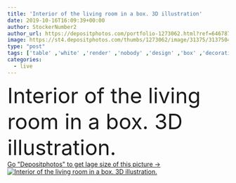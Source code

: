 ```yaml
---
title: 'Interior of the living room in a box. 3D illustration'
date: 2019-10-16T16:09:39+00:00
author: StockerNumber2
author_url: https://depositphotos.com/portfolio-1273062.html?ref=64678756
image: https://st4.depositphotos.com/thumbs/1273062/image/31375/313750404/api_thumb_450.jpg?forcejpeg=true
type: "post"
tags: ['table' ,'white' ,'render' ,'nobody' ,'design' ,'box' ,'decoration' ,'empty' ,'decor' ,'relaxation' ,'comfortable' ,'plant' ,'brown' ,'carpet' ,'pillow' ,'3d' ,'modern' ,'wall' ,'lamp' ,'interior' ,'home' ,'furniture' ,'grey' ,'room' ,'indoors' ,'hall' ,'vase' ,'front' ,'apartment' ,'seat' ,'sofa' ,'contemporary' ,'armchair' ,'lounge' ,'chandelier' ,'living room' ,'hallway' ,'frontal' ,'foyer' ]
categories: 
  - live
---
```

<div aling="center">
            <font size="60"> Interior of the living room in a box. 3D illustration.</font>   
</div>
<div>
    <a href='https://st4.depositphotos.com/thumbs/1273062/image/31375/313750404/api_thumb_450.jpg?forcejpeg=true?ref=64678756' target=_blank > Go "Depositphotos" to get lage size of this picture ->
        <img href='https://st4.depositphotos.com/thumbs/1273062/image/31375/313750404/api_thumb_450.jpg?forcejpeg=true?ref=64678756' src='https://st4.depositphotos.com/1273062/31375/i/950/depositphotos_313750404-stock-photo-interior-of-the-living-room.jpg?forcejpeg=true' alt='Interior of the living room in a box. 3D illustration.' >
    </a>
</div>
